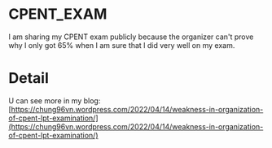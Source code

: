 # CPENT_EXAM
I am sharing my CPENT exam publicly because the organizer can't prove why I only got 65% when I am sure that I did very well on my exam.

# Detail
U can see more in my blog: [https://chung96vn.wordpress.com/2022/04/14/weakness-in-organization-of-cpent-lpt-examination/](https://chung96vn.wordpress.com/2022/04/14/weakness-in-organization-of-cpent-lpt-examination/)
